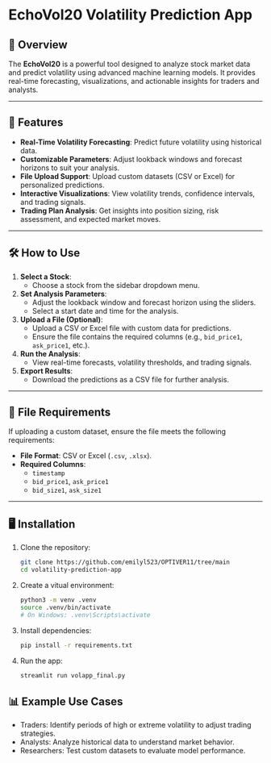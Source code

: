 # EchoVol20 Volatility Prediction App

## 📖 Overview
The **EchoVol20** is a powerful tool designed to analyze stock market data and predict volatility using advanced machine learning models. It provides real-time forecasting, visualizations, and actionable insights for traders and analysts.

---

## 🚀 Features
- **Real-Time Volatility Forecasting**: Predict future volatility using historical data.
- **Customizable Parameters**: Adjust lookback windows and forecast horizons to suit your analysis.
- **File Upload Support**: Upload custom datasets (CSV or Excel) for personalized predictions.
- **Interactive Visualizations**: View volatility trends, confidence intervals, and trading signals.
- **Trading Plan Analysis**: Get insights into position sizing, risk assessment, and expected market moves.

---

## 🛠️ How to Use
1. **Select a Stock**:
   - Choose a stock from the sidebar dropdown menu.
2. **Set Analysis Parameters**:
   - Adjust the lookback window and forecast horizon using the sliders.
   - Select a start date and time for the analysis.
3. **Upload a File (Optional)**:
   - Upload a CSV or Excel file with custom data for predictions.
   - Ensure the file contains the required columns (e.g., `bid_price1`, `ask_price1`, etc.).
4. **Run the Analysis**:
   - View real-time forecasts, volatility thresholds, and trading signals.
5. **Export Results**:
   - Download the predictions as a CSV file for further analysis.

---

## 📂 File Requirements
If uploading a custom dataset, ensure the file meets the following requirements:
- **File Format**: CSV or Excel (`.csv`, `.xlsx`).
- **Required Columns**:
  - `timestamp`
  - `bid_price1`, `ask_price1`
  - `bid_size1`, `ask_size1`

---

## 🖥️ Installation
1. Clone the repository:
    ```bash
    git clone https://github.com/emilyl523/OPTIVER11/tree/main
    cd volatility-prediction-app

2. Create a vitual environment:

    ```bash
    python3 -m venv .venv
    source .venv/bin/activate  
    # On Windows: .venv\Scripts\activate
    ```

3. Install dependencies:

    ```bash
    pip install -r requirements.txt
    ```

4. Run the app:
    ```bash
    streamlit run volapp_final.py
    ```

## 📊 Example Use Cases
- Traders: Identify periods of high or extreme volatility to adjust trading strategies.
- Analysts: Analyze historical data to understand market behavior.
- Researchers: Test custom datasets to evaluate model performance.
